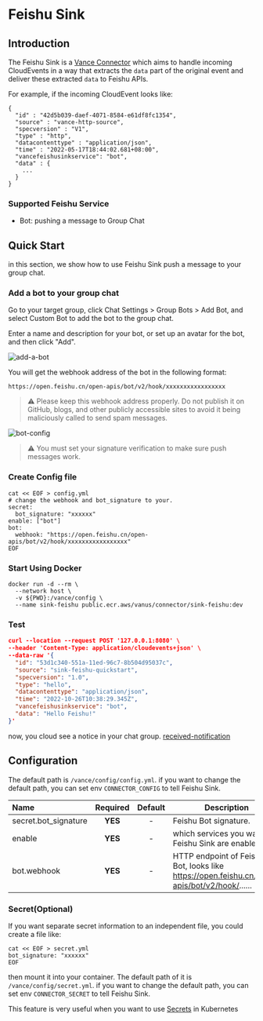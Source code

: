 # Feishu Sink 

## Introduction

The Feishu Sink is a [Vance Connector](../README.md) which aims to handle incoming CloudEvents in a way that extracts the `data` part of the
original event and deliver these extracted `data` to  Feishu APIs.

For example, if the incoming CloudEvent looks like:

```http
{
  "id" : "42d5b039-daef-4071-8584-e61df8fc1354",
  "source" : "vance-http-source",
  "specversion" : "V1",
  "type" : "http",
  "datacontenttype" : "application/json",
  "time" : "2022-05-17T18:44:02.681+08:00",
  "vancefeishusinkservice": "bot",
  "data" : {
    ...
  }
}
```

### Supported Feishu Service

- Bot: pushing a message to Group Chat

## Quick Start

in this section, we show how to use Feishu Sink push a message to your group chat.

### Add a bot to your group chat

Go to your target group, click Chat Settings > Group Bots > Add Bot, and select Custom Bot to add the bot to the group chat.

Enter a name and description for your bot, or set up an avatar for the bot, and then click "Add".

![add-a-bot](https://github.com/linkall-labs/vance-docs/raw/main/resources/connectors/sink-feishu-bot/add-a-bot.gif)

You will get the webhook address of the bot in the following format:

```
https://open.feishu.cn/open-apis/bot/v2/hook/xxxxxxxxxxxxxxxxx
```

> ⚠️ Please keep this webhook address properly. Do not publish it on GitHub, blogs, and other publicly accessible sites to avoid it being maliciously called to send spam messages.

![bot-config](https://github.com/linkall-labs/vance-docs/raw/main/resources/connectors/sink-feishu-bot/feishu-config.png)

>  ⚠️ You must set your signature verification to make sure push messages work.

### Create Config file
```shell
cat << EOF > config.yml
# change the webhook and bot_signature to your.
secret:
  bot_signature: "xxxxxx"
enable: ["bot"]
bot:
  webhook: "https://open.feishu.cn/open-apis/bot/v2/hook/xxxxxxxxxxxxxxxxx"
EOF
```

### Start Using Docker

```shell
docker run -d --rm \
  --network host \
  -v ${PWD}:/vance/config \
  --name sink-feishu public.ecr.aws/vanus/connector/sink-feishu:dev
```

### Test

```json
curl --location --request POST '127.0.0.1:8080' \
--header 'Content-Type: application/cloudevents+json' \
--data-raw '{
  "id": "53d1c340-551a-11ed-96c7-8b504d95037c",
  "source": "sink-feishu-quickstart",
  "specversion": "1.0",
  "type": "hello",
  "datacontenttype": "application/json",
  "time": "2022-10-26T10:38:29.345Z",
  "vancefeishusinkservice": "bot",
  "data": "Hello Feishu!"
}'
```

now, you cloud see a notice in your chat group.
[received-notification](received-message.png)


## Configuration

The default path is `/vance/config/config.yml`. if you want to change the default path, you can set env `CONNECTOR_CONFIG` to
tell Feishu Sink.

| Name     | Required | Default | Description                                     |
|:---------|:--------:|:-------:|-------------------------------------------------|
| secret.bot_signature | **YES**  |    -    |  Feishu Bot signature.| "https://open.feishu.cn/open-apis/bot/v2/hook/......                       |
| enable     | **YES**  |    -    | which services you want Feishu Sink are enabled |
| bot.webhook     | **YES**  |    -    | HTTP endpoint of Feishu Bot, looks like https://open.feishu.cn/open-apis/bot/v2/hook/...... |

### Secret(Optional)
If you want separate secret information to an independent file, you could create a file like:

```shell
cat << EOF > secret.yml
bot_signature: "xxxxxx"
EOF
```
then mount it into your container. The default path of it is `/vance/config/secret.yml`. if you want to change the default path,
you can set env `CONNECTOR_SECRET` to tell Feishu Sink.

This feature is very useful when you want to use [Secrets](https://kubernetes.io/docs/concepts/configuration/secret/) in Kubernetes